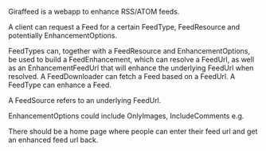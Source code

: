 Giraffeed is a webapp to enhance RSS/ATOM feeds.

A client can request a Feed for a certain FeedType, FeedResource and potentially EnhancementOptions.

FeedTypes can, together with a FeedResource and EnhancementOptions, be used to build a FeedEnhancement, which can resolve a FeedUrl, as well as an EnhancementFeedUrl that will enhance the underlying FeedUrl when resolved.
A FeedDownloader can fetch a Feed based on a FeedUrl.
A FeedType can enhance a Feed.

A FeedSource refers to an underlying FeedUrl.


EnhancementOptions could include OnlyImages, IncludeComments e.g.

There should be a home page where people can enter their feed url and get an enhanced feed url back.
